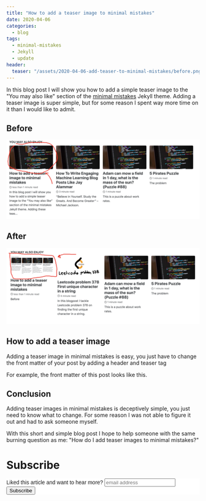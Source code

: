```yaml
---
title: "How to add a teaser image to minimal mistakes"
date: 2020-04-06
categories:
  - blog
tags:
  - minimal-mistakes
  - Jekyll
  - update
header:
  teaser: "/assets/2020-04-06-add-teaser-to-minimal-mistakes/before.png"
---
```


In this blog post I will show you how to add a simple teaser image to the
"You may also like" section of the [minimal
mistakes](https://mmistakes.github.io/minimal-mistakes/about/) Jekyll theme.
Adding a teaser image is super simple, but for some reason I spent way
more time on it than I would like to admit. 

## Before

<img src="/assets/2020-04-06-add-teaser-to-minimal-mistakes/before.png">

## After

<img src="/assets/2020-04-06-add-teaser-to-minimal-mistakes/after.png">

## How to add a teaser image

Adding a teaser image in minimal mistakes is easy, you just have to change
the front matter of your post by adding a header and teaser tag

<script src="https://gist.github.com/Rainymood/b8fcbfb82949a188d31ceccf95ce1819.js"></script>

<!-- ```YAML
header: 
  teaser: "/path/to/image.png"
``` -->

For example, the front matter of this post looks like this. 

<script src="https://gist.github.com/Rainymood/2b58c32c9efc7e6b329128fe6a4344f4.js"></script>

<!-- ```YAML
---
title: "How to add a teaser image to minimal mistakes"
date: 2020-04-06
categories:
  - blog
tags:
  - Jekyll
  - update
header:
  teaser: "/assets/2020-04-06-add-teaser-to-minimal-mistakes/before.png"
---
``` -->

## Conclusion

Adding teaser images in minimal mistakes is deceptively simple, you just need
to know what to change. For some reason I was not able to figure it out and
had to ask someone myself.

With this short and simple blog post I hope to help someone with the same
burning question as me: "How do I add teaser images to minimal mistakes?"

# Subscribe

<!-- Begin Mailchimp Signup Form -->
<link href="//cdn-images.mailchimp.com/embedcode/horizontal-slim-10_7.css" rel="stylesheet" type="text/css">
<style type="text/css">
  #mc_embed_signup{background:#fff; clear:left; font:14px Helvetica,Arial,sans-serif; width:100%;}
  /* Add your own Mailchimp form style overrides in your site stylesheet or in this style block.
     We recommend moving this block and the preceding CSS link to the HEAD of your HTML file. */
</style>
<div id="mc_embed_signup">
<form action="https://gmail.us3.list-manage.com/subscribe/post?u=92fe86c389878585bc87837e8&amp;id=50543deff9" method="post" id="mc-embedded-subscribe-form" name="mc-embedded-subscribe-form" class="validate" target="_blank" novalidate>
    <div id="mc_embed_signup_scroll">
  <label for="mce-EMAIL">Liked this article and want to hear more?</label>
  <input type="email" value="" name="EMAIL" class="email" id="mce-EMAIL" placeholder="email address" required>
    <!-- real people should not fill this in and expect good things - do not remove this or risk form bot signups-->
    <div style="position: absolute; left: -5000px;" aria-hidden="true"><input type="text" name="b_92fe86c389878585bc87837e8_50543deff9" tabindex="-1" value=""></div>
    <div class="clear"><input type="submit" value="Subscribe" name="subscribe" id="mc-embedded-subscribe" class="button"></div>
    </div>
</form>
</div>
<!--End mc_embed_signup-->